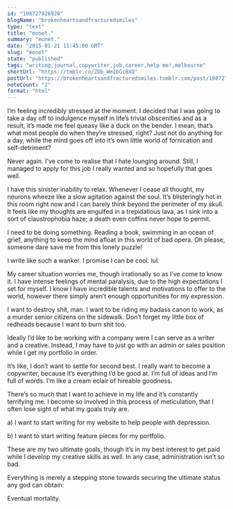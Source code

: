 ```yaml
---
id: "108727928920"
blogName: "brokenheartsandfracturedsmiles"
type: "text"
title: "monet."
summary: "monet."
date: "2015-01-21 11:45:00 GMT"
slug: "monet"
state: "published"
tags: "writing,journal,copywriter,job,career,help me!,melbourne"
shortUrl: "https://tmblr.co/ZDb_Wm1bGi8XO"
postUrl: "https://brokenheartsandfracturedsmiles.tumblr.com/post/108727928920/monet"
noteCount: "2"
format: "html"
---
```


I’m feeling incredibly stressed at the moment. I decided that I was going to take a day off to indulgence myself in life’s trivial obscenities and as a result, it’s made me feel queasy like a duck on the bender. I mean, that’s what most people do when they’re stressed, right? Just not do anything for a day, while the mind goes off into it’s own little world of fornication and self-detriment? 

Never again. I’ve come to realise that I hate lounging around. Still, I managed to apply for this job I really wanted and so hopefully that goes well.

I have this sinister inability to relax. Whenever I cease all thought, my neurons wheeze like a slow agitation against the soul. It’s blisteringly hot in this room right now and I can barely think beyond the perimeter of my skull. It feels like my thoughts are engulfed in a trepidatious lava, as I sink into a sort of claustrophobia haze; a death even coffins never hope to permit. 

I need to be doing something. Reading a book, swimming in an ocean of grief, anything to keep the mind afloat in this world of bad opera. Oh please, someone dare save me from this lonely puzzle!

I write like such a wanker. I promise I can be cool. lul. 

My career situation worries me, though irrationally so as I’ve come to know it. I have intense feelings of mental paralysis, due to the high expectations I set for myself. I know I have incredible talents and motivations to offer to the world, however there simply aren’t enough opportunities for my expression.

I want to destroy shit, man. I want to be riding my badass canon to work, as a murder senior citizens on the sidewalk. Don’t forget my little box of redheads because I want to burn shit too. 

Ideally I’d like to be working with a company were I can serve as a writer and a creative. Instead, I may have to just go with an admin or sales position while I get my portfolio in order. 

It’s like, I don’t want to settle for second best. I really want to become a copywriter, because it’s everything I’d be good at. I’m full of ideas and I’m full of words. I’m like a cream eclair of hireable goodness. 

There’s so much that I want to achieve in my life and it’s constantly terrifying me. I become so involved in this process of meticulation, that I often lose sight of what my goals truly are. 

a) I want to start writing for my website to help people with depression.

b) I want to start writing feature pieces for my portfolio.

These are my two ultimate goals, though it’s in my best interest to get paid while I develop my creative skills as well. In any case, administration isn’t so bad. 

Everything is merely a stepping stone towards securing the ultimate status any god can obtain: 

Eventual mortality.